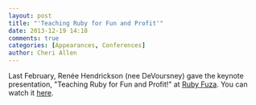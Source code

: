 ```yaml
---
layout: post
title: "'Teaching Ruby for Fun and Profit'"
date: 2013-12-19 14:18
comments: true
categories: [Appearances, Conferences]
author: Cheri Allen 
---
```


Last February, Renée Hendrickson (nee DeVoursney) gave the keynote presentation, "Teaching Ruby for Fun and Profit!" at [Ruby Fuza](http://rubyfuza.org/). You can watch it [here](http://www.youtube.com/watch?v=gL_MZuQ574g).